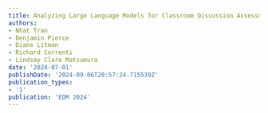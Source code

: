 ```yaml
---
title: Analyzing Large Language Models for Classroom Discussion Assessment
authors:
- Nhat Tran
- Benjamin Pierce
- Diane Litman
- Richard Correnti
- Lindsay Clare Matsumura
date: '2024-07-01'
publishDate: '2024-09-06T20:57:24.715539Z'
publication_types:
- '1'
publication: 'EDM 2024'
---
```

